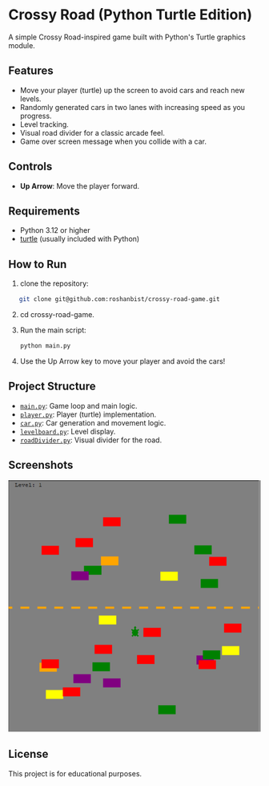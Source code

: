 # Crossy Road (Python Turtle Edition)

A simple Crossy Road-inspired game built with Python's Turtle graphics module.

## Features

- Move your player (turtle) up the screen to avoid cars and reach new levels.
- Randomly generated cars in two lanes with increasing speed as you progress.
- Level tracking.
- Visual road divider for a classic arcade feel.
- Game over screen message when you collide with a car.

## Controls

- **Up Arrow**: Move the player forward.

## Requirements

- Python 3.12 or higher
- [turtle](https://docs.python.org/3/library/turtle.html) (usually included with Python)

## How to Run

1. clone the repository:

```sh
   git clone git@github.com:roshanbist/crossy-road-game.git
```

2. cd crossy-road-game.
3. Run the main script:

   ```sh
   python main.py
   ```

4. Use the Up Arrow key to move your player and avoid the cars!

## Project Structure

- [`main.py`](main.py): Game loop and main logic.
- [`player.py`](player.py): Player (turtle) implementation.
- [`car.py`](car.py): Car generation and movement logic.
- [`levelboard.py`](levelboard.py): Level display.
- [`roadDivider.py`](roadDivider.py): Visual divider for the road.

## Screenshots

![Game Screenshot](screenshot/screenshot.png)

## License

This project is for educational purposes.
